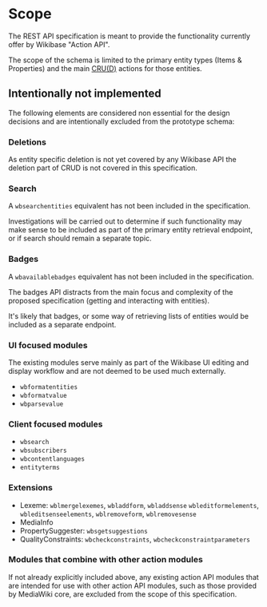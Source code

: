 # Scope

The REST API specification is meant to provide the functionality currently offer by Wikibase "Action API".

The scope of the schema is limited to the primary entity types (Items & Properties) and the main [CRU(D)](https://en.wikipedia.org/wiki/Create,_read,_update_and_delete) actions for those entities.

## Intentionally not implemented

The following elements are considered non essential for the design decisions and are intentionally excluded from the prototype schema:

### Deletions

As entity specific deletion is not yet covered by any Wikibase API the deletion part of CRUD is not covered in this specification.

### Search

A `wbsearchentities` equivalent has not been included in the specification.

Investigations will be carried out to determine if such functionality may make sense to be included as part of the primary entity retrieval endpoint, or if search should remain a separate topic.

### Badges

A `wbavailablebadges` equivalent has not been included in the specification.

The badges API distracts from the main focus and complexity of the proposed specification (getting and interacting with entities).

It's likely that badges, or some way of retrieving lists of entities would be included as a separate endpoint.

### UI focused modules

The existing modules serve mainly as part of the Wikibase UI editing and display workflow and are not deemed to be used much externally.

- `wbformatentities`
- `wbformatvalue`
- `wbparsevalue`

### Client focused modules

- `wbsearch`
- `wbsubscribers`
- `wbcontentlanguages`
- `entityterms`

### Extensions

- Lexeme: `wblmergelexemes`, `wbladdform`,  `wbladdsense` `wbleditformelements`, `wbleditsenseelements`, `wblremoveform`, `wblremovesense`
- MediaInfo
- PropertySuggester: `wbsgetsuggestions`
- QualityConstraints: `wbcheckconstraints`, `wbcheckconstraintparameters`

### Modules that combine with other action modules

If not already explicitly included above, any existing action API modules that are intended for use with other action API modules, such as those provided by MediaWiki core, are excluded from the scope of this specification.